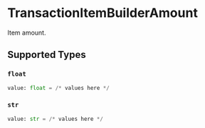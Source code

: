 # TransactionItemBuilderAmount

Item amount.


## Supported Types

### `float`

```python
value: float = /* values here */
```

### `str`

```python
value: str = /* values here */
```

